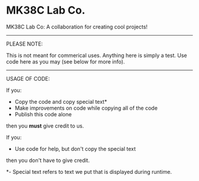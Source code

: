 # MK38C Lab Co.
MK38C Lab Co:
A collaboration for creating cool projects!
___________________________________________
PLEASE NOTE:

This is not meant for commerical uses. Anything here is simply a test. Use code here as you may (see below for more info).
___________________________________________
USAGE OF CODE:

If you:
- Copy the code and copy special text*
- Make improvements on code while copying all of the code
- Publish this code alone

then you **must** give credit to us.

If you:
- Use code for help, but don't copy the special text

then you don't have to give credit.

*- Special text refers to text we put that is displayed during runtime.
